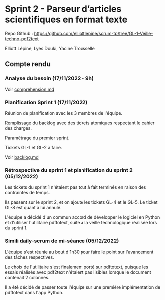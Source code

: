 # Sprint 2 - Parseur d’articles scientifiques en format texte

Repo Github : https://github.com/elliottlepine/scrum-tp/tree/GL-1-Veille-techno-pdf2text

Elliott Lépine, Lyes Douki, Yacine Trousselle

## Compte rendu

### Analyse du besoin (17/11/2022 - 9h)

Voir [comprehension.md](comprehension.md)

### Planification Sprint 1 (17/11/2022)

Réunion de planification avec les 3 membres de l'équipe.

Remplissage du backlog avec des tickets atomiques respectant le cahier des charges.

Paramétrage du premier sprint.

Tickets GL-1 et GL-2 à faire.

Voir [backlog.md](backlog.md)

### Rétrospective du sprint 1 et planification du sprint 2 (05/12/2022)

Les tickets du sprint 1 n'étaient pas tout à fait terminés en raison des contraintes de temps.

Ils passent sur le sprint 2, et on ajoute les tickets GL-4 et le GL-5.
Le ticket GL-8 est quant à lui annulé.

L'équipe a décidé d'un commun accord de développer le logiciel en Python et d'utiliser l'utilitaire pdftotext, suite à la veille technologique réalisée lors du sprint 1.

### Simili daily-scrum de mi-séance (05/12/2022)

L'équipe s'est réunie au bout d'1h30 pour faire le point sur l'avancement des tâches respectives.

Le choix de l'utilitaire s'est finalement porté sur pdftotext, puisque les essais réalisés avec pdf2text n'étaient pas lisibles lorsque le document contenait 2 colonnes.

Il a été décidé de passer toute l'équipe sur une première implémentation de pdftotext dans l'app Python.
